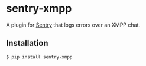 # sentry-xmpp
A plugin for [Sentry](https://www.getsentry.com/) that logs errors over an XMPP chat.
## Installation
`$ pip install sentry-xmpp`
